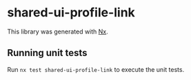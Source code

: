 # shared-ui-profile-link

This library was generated with [Nx](https://nx.dev).

## Running unit tests

Run `nx test shared-ui-profile-link` to execute the unit tests.
